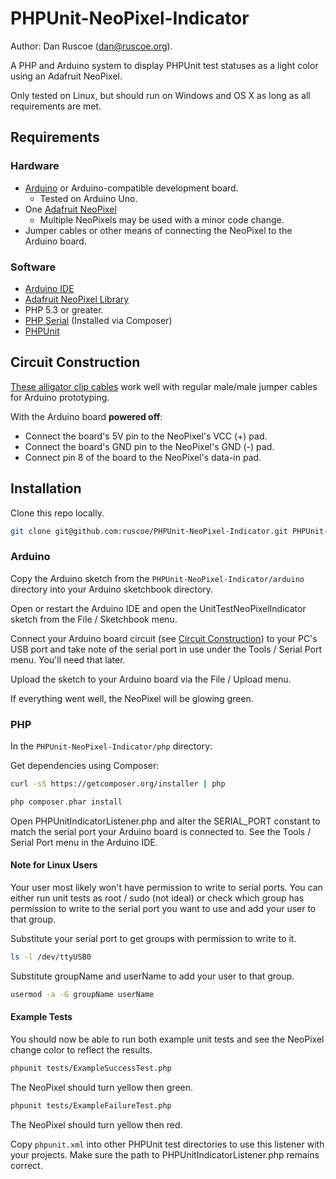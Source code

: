 # PHPUnit-NeoPixel-Indicator

Author: Dan Ruscoe (dan@ruscoe.org).

A PHP and Arduino system to display PHPUnit test statuses as a light color using an Adafruit NeoPixel.

Only tested on Linux, but should run on Windows and OS X as long as all requirements are met.

## Requirements

### Hardware
* [Arduino](http://www.arduino.cc/) or Arduino-compatible development board.
  * Tested on Arduino Uno.
* One [Adafruit NeoPixel](http://www.adafruit.com/products/1260)
  * Multiple NeoPixels may be used with a minor code change.
* Jumper cables or other means of connecting the NeoPixel to the Arduino board.

### Software
* [Arduino IDE](http://arduino.cc/en/Main/Software)
* [Adafruit NeoPixel Library](https://github.com/adafruit/Adafruit_NeoPixel)
* PHP 5.3 or greater.
* [PHP Serial](https://github.com/Xowap/PHP-Serial) (Installed via Composer)
* [PHPUnit](http://phpunit.de/)

## Circuit Construction

[These alligator clip cables](http://www.adafruit.com/products/1592) work well with regular male/male jumper cables for Arduino prototyping.

With the Arduino board **powered off**:
* Connect the board's 5V pin to the NeoPixel's VCC (+) pad.
* Connect the board's GND pin to the NeoPixel's GND (-) pad.
* Connect pin 8 of the board to the NeoPixel's data-in pad.

## Installation

Clone this repo locally.
```bash
git clone git@github.com:ruscoe/PHPUnit-NeoPixel-Indicator.git PHPUnit-NeoPixel-Indicator
```

### Arduino

Copy the Arduino sketch from the `PHPUnit-NeoPixel-Indicator/arduino` directory into your Arduino sketchbook directory.

Open or restart the Arduino IDE and open the UnitTestNeoPixelIndicator sketch from the File / Sketchbook menu.

Connect your Arduino board circuit (see [Circuit Construction](#circuit-construction)) to your PC's USB port and take note of the serial port in use under the Tools / Serial Port menu. You'll need that later.

Upload the sketch to your Arduino board via the File / Upload menu.

If everything went well, the NeoPixel will be glowing green.

### PHP

In the `PHPUnit-NeoPixel-Indicator/php` directory:

Get dependencies using Composer:
```bash
curl -sS https://getcomposer.org/installer | php
```
```bash
php composer.phar install
```

Open PHPUnitIndicatorListener.php and alter the SERIAL_PORT constant to match the serial port your Arduino board is connected to. See the Tools / Serial Port menu in the Arduino IDE.

#### Note for Linux Users

Your user most likely won't have permission to write to serial ports. You can either run unit tests as root / sudo (not ideal) or check which group has permission to write to the serial port you want to use and add your user to that group.

Substitute your serial port to get groups with permission to write to it.
```bash
ls -l /dev/ttyUSB0
```
Substitute groupName and userName to add your user to that group.
```bash
usermod -a -G groupName userName
```

#### Example Tests

You should now be able to run both example unit tests and see the NeoPixel change color to reflect the results.

```bash
phpunit tests/ExampleSuccessTest.php
```
The NeoPixel should turn yellow then green.

```bash
phpunit tests/ExampleFailureTest.php
```
The NeoPixel should turn yellow then red.

Copy `phpunit.xml` into other PHPUnit test directories to use this listener with your projects. Make sure the path to PHPUnitIndicatorListener.php remains correct.

